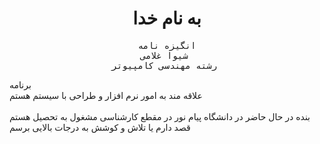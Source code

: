 
<title>انگیزه نامه</title>

<body style="background-color:pwoderblue;">
<h1 style="text-align:center;">به نام خدا</h1>
<pre style="text-align:center;">
انگیزه نامه
شیوا غلامی 
رشته مهندسی کامپیوتر 
</pre>
<p style="text-align:center;">

برنامه
<br>
علاقه مند به امور نرم افزار و طراحی با سیستم هستم
<br>   
 بنده در حال حاضر در دانشگاه پیام نور در مقطع کارشناسی مشغول به تحصیل هستم
<br> 
قصد دارم یا تلاش و کوشش به  درجات بالایی برسم
<p style="text-align:center;">






